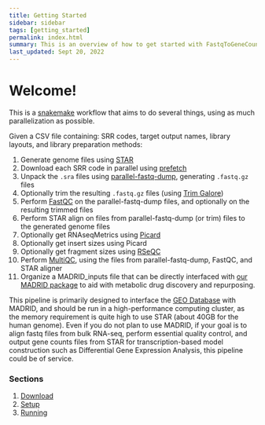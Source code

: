 ```yaml
---
title: Getting Started
sidebar: sidebar
tags: [getting_started]
permalink: index.html
summary: This is an overview of how to get started with FastqToGeneCounts
last_updated: Sept 20, 2022
---
```


# Welcome!

This is a [snakemake](https://snakemake.readthedocs.io/en/stable/) workflow that aims to do several things, using as much parallelization as possible.

Given a CSV file containing: SRR codes, target output names, library layouts, and library preparation methods:

1. Generate genome files using [STAR](https://physiology.med.cornell.edu/faculty/skrabanek/lab/angsd/lecture_notes/STARmanual.pdf)
2. Download each SRR code in parallel using [prefetch](https://www.ncbi.nlm.nih.gov/sra/docs/sradownload/)
3. Unpack the `.sra` files using [parallel-fastq-dump](https://github.com/rvalieris/parallel-fastq-dump), generating `.fastq.gz` files
4. Optionally trim the resulting `.fastq.gz` files (using [Trim Galore](https://www.bioinformatics.babraham.ac.uk/projects/trim_galore/))
5. Perform [FastQC](https://www.bioinformatics.babraham.ac.uk/projects/fastqc/) on the parallel-fastq-dump files, and optionally on the resulting trimmed files
6. Perform STAR align on files from parallel-fastq-dump (or trim) files to the generated genome files
7. Optionally get RNAseqMetrics using [Picard](https://broadinstitute.github.io/picard/)
8. Optionally get insert sizes using Picard
9. Optionally get fragment sizes using [RSeQC](http://rseqc.sourceforge.net/)
10. Perform [MultiQC](https://multiqc.info), using the files from parallel-fastq-dump, FastQC, and STAR aligner
11. Organize a MADRID_inputs file that can be directly interfaced with [our MADRID package](https://github.com/HelikarLab/MADRID) to aid with metabolic drug discovery and repurposing.

This pipeline is primarily designed to interface the [GEO Database](https://www.ncbi.nlm.nih.gov/geo/) with MADRID, and should be run in a high-performance computing cluster, as the memory requirement is quite high to use STAR (about 40GB for the human genome). Even if you do not plan to use MADRID, if your goal is to align fastq files from bulk RNA-seq, perform essential quality control, and output gene counts files from STAR for transcription-based model construction such as Differential Gene Expression Analysis, this pipeline could be of service.

### Sections
1. [Download](fastq_download.html)
2. [Setup](fastq_setup.html)
4. [Running](fastq_running.html)
